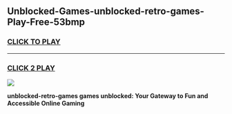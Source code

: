 
## Unblocked-Games-unblocked-retro-games-Play-Free-53bmp
<h3>
<a href="https://premium76.site?title=unblocked-retro-games&ref=17A">CLICK TO PLAY</a></h3>
<hr>

<h3>
<a href="https://premium76.site?title=unblocked-retro-games&ref=17A">CLICK 2 PLAY</a>
  
</h3>

<a href="https://premium76.site?title=unblocked-retro-games&ref=17A"><img src="https://clearcache.store/games.png"></a>


**unblocked-retro-games games unblocked: Your Gateway to Fun and Accessible Online Gaming**
